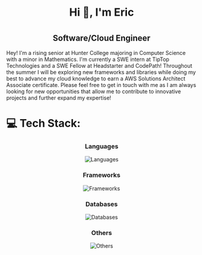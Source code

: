 <h1 align='center'><strong>Hi 👋, I'm Eric</strong><h1/>
<h2 align='center'><strong>Software/Cloud Engineer</strong></h2>

Hey! I'm a rising senior at Hunter College majoring in Computer Science with a minor in Mathematics. I'm currently a SWE intern at TipTop Technologies and a SWE Fellow at Headstarter and CodePath! Throughout the summer I will be exploring new frameworks and libraries while doing my best to advance my cloud knowledge to earn a AWS Solutions Architect Associate certificate. Please feel free to get in touch with me as I am always looking for new opportunities that allow me to contribute to innovative projects and further expand my expertise!

<!--Fun Fact: When you are kicked out of an organization, all the commits go away as well 🙃-->

# 💻 Tech Stack:
<div align="center"> 
  <h3><strong>Languages</strong></h3>
  <img src="https://skillicons.dev/icons?i=ts,js,cpp,py,sql&theme=dark&perline=3" alt="Languages">
  
  <h3><strong>Frameworks</strong></h3>
  <img src="https://skillicons.dev/icons?i=react,nextjs,nodejs,express,tailwind,bootstrap,bun,elysia&theme=dark&perline=3" alt="Frameworks">
  
  <h3><strong>Databases</strong></h3>
  <img src="https://skillicons.dev/icons?i=aws,firebase,redis,docker,mongodb,mysql&theme=dark&perline=3" alt="Databases">
  
  <h3><strong>Others</strong></h3>
  <img src="https://skillicons.dev/icons?i=aws,discordjs,jquery,git,jest,matlab,npm,yarn&theme=dark&perline=3" alt="Others">
</div>

<!-- Proudly created with GPRM ( https://gprm.itsvg.in ) -->
